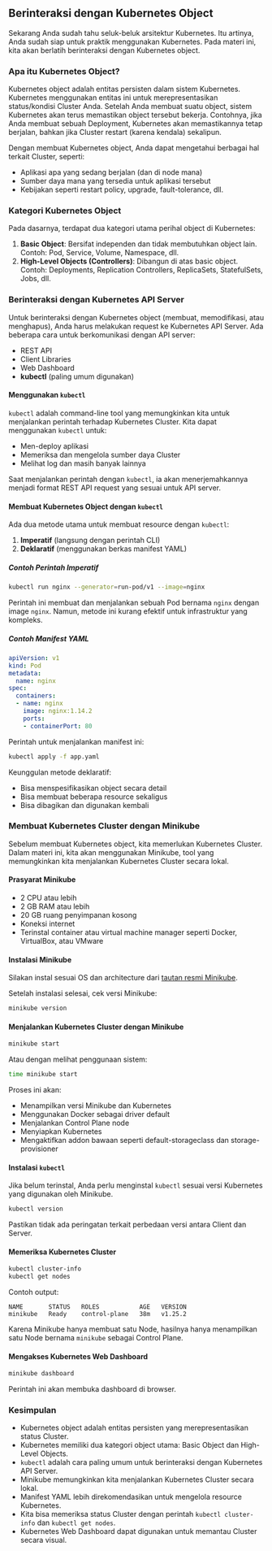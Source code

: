 ## Berinteraksi dengan Kubernetes Object

Sekarang Anda sudah tahu seluk-beluk arsitektur Kubernetes. Itu artinya, Anda sudah siap untuk praktik menggunakan Kubernetes. Pada materi ini, kita akan berlatih berinteraksi dengan Kubernetes object.

### Apa itu Kubernetes Object?
Kubernetes object adalah entitas persisten dalam sistem Kubernetes. Kubernetes menggunakan entitas ini untuk merepresentasikan status/kondisi Cluster Anda. Setelah Anda membuat suatu object, sistem Kubernetes akan terus memastikan object tersebut bekerja. Contohnya, jika Anda membuat sebuah Deployment, Kubernetes akan memastikannya tetap berjalan, bahkan jika Cluster restart (karena kendala) sekalipun.

Dengan membuat Kubernetes object, Anda dapat mengetahui berbagai hal terkait Cluster, seperti:
- Aplikasi apa yang sedang berjalan (dan di node mana)
- Sumber daya mana yang tersedia untuk aplikasi tersebut
- Kebijakan seperti restart policy, upgrade, fault-tolerance, dll.

### Kategori Kubernetes Object
Pada dasarnya, terdapat dua kategori utama perihal object di Kubernetes:
1. **Basic Object**: Bersifat independen dan tidak membutuhkan object lain. Contoh: Pod, Service, Volume, Namespace, dll.
2. **High-Level Objects (Controllers)**: Dibangun di atas basic object. Contoh: Deployments, Replication Controllers, ReplicaSets, StatefulSets, Jobs, dll.

### Berinteraksi dengan Kubernetes API Server
Untuk berinteraksi dengan Kubernetes object (membuat, memodifikasi, atau menghapus), Anda harus melakukan request ke Kubernetes API Server. Ada beberapa cara untuk berkomunikasi dengan API server:
- REST API
- Client Libraries
- Web Dashboard
- **kubectl** (paling umum digunakan)

#### Menggunakan `kubectl`
`kubectl` adalah command-line tool yang memungkinkan kita untuk menjalankan perintah terhadap Kubernetes Cluster. Kita dapat menggunakan `kubectl` untuk:
- Men-deploy aplikasi
- Memeriksa dan mengelola sumber daya Cluster
- Melihat log dan masih banyak lainnya

Saat menjalankan perintah dengan `kubectl`, ia akan menerjemahkannya menjadi format REST API request yang sesuai untuk API server.

#### Membuat Kubernetes Object dengan `kubectl`
Ada dua metode utama untuk membuat resource dengan `kubectl`:
1. **Imperatif** (langsung dengan perintah CLI)
2. **Deklaratif** (menggunakan berkas manifest YAML)

##### Contoh Perintah Imperatif
```sh
kubectl run nginx --generator=run-pod/v1 --image=nginx
```
Perintah ini membuat dan menjalankan sebuah Pod bernama `nginx` dengan image `nginx`. Namun, metode ini kurang efektif untuk infrastruktur yang kompleks.

##### Contoh Manifest YAML
```yaml
apiVersion: v1
kind: Pod
metadata:
  name: nginx
spec:
  containers:
  - name: nginx
    image: nginx:1.14.2
    ports:
    - containerPort: 80
```
Perintah untuk menjalankan manifest ini:
```sh
kubectl apply -f app.yaml
```
Keunggulan metode deklaratif:
- Bisa menspesifikasikan object secara detail
- Bisa membuat beberapa resource sekaligus
- Bisa dibagikan dan digunakan kembali

### Membuat Kubernetes Cluster dengan Minikube
Sebelum membuat Kubernetes object, kita memerlukan Kubernetes Cluster. Dalam materi ini, kita akan menggunakan Minikube, tool yang memungkinkan kita menjalankan Kubernetes Cluster secara lokal.

#### Prasyarat Minikube
- 2 CPU atau lebih
- 2 GB RAM atau lebih
- 20 GB ruang penyimpanan kosong
- Koneksi internet
- Terinstal container atau virtual machine manager seperti Docker, VirtualBox, atau VMware

#### Instalasi Minikube
Silakan instal sesuai OS dan architecture dari [tautan resmi Minikube](https://minikube.sigs.k8s.io/docs/start/).

Setelah instalasi selesai, cek versi Minikube:
```sh
minikube version
```

#### Menjalankan Kubernetes Cluster dengan Minikube
```sh
minikube start
```
Atau dengan melihat penggunaan sistem:
```sh
time minikube start
```

Proses ini akan:
- Menampilkan versi Minikube dan Kubernetes
- Menggunakan Docker sebagai driver default
- Menjalankan Control Plane node
- Menyiapkan Kubernetes
- Mengaktifkan addon bawaan seperti default-storageclass dan storage-provisioner

#### Instalasi `kubectl`
Jika belum terinstal, Anda perlu menginstal `kubectl` sesuai versi Kubernetes yang digunakan oleh Minikube.
```sh
kubectl version
```
Pastikan tidak ada peringatan terkait perbedaan versi antara Client dan Server.

#### Memeriksa Kubernetes Cluster
```sh
kubectl cluster-info
kubectl get nodes
```
Contoh output:
```
NAME       STATUS   ROLES           AGE   VERSION
minikube   Ready    control-plane   38m   v1.25.2
```
Karena Minikube hanya membuat satu Node, hasilnya hanya menampilkan satu Node bernama `minikube` sebagai Control Plane.

#### Mengakses Kubernetes Web Dashboard
```sh
minikube dashboard
```
Perintah ini akan membuka dashboard di browser.

### Kesimpulan
- Kubernetes object adalah entitas persisten yang merepresentasikan status Cluster.
- Kubernetes memiliki dua kategori object utama: Basic Object dan High-Level Objects.
- `kubectl` adalah cara paling umum untuk berinteraksi dengan Kubernetes API Server.
- Minikube memungkinkan kita menjalankan Kubernetes Cluster secara lokal.
- Manifest YAML lebih direkomendasikan untuk mengelola resource Kubernetes.
- Kita bisa memeriksa status Cluster dengan perintah `kubectl cluster-info` dan `kubectl get nodes`.
- Kubernetes Web Dashboard dapat digunakan untuk memantau Cluster secara visual.